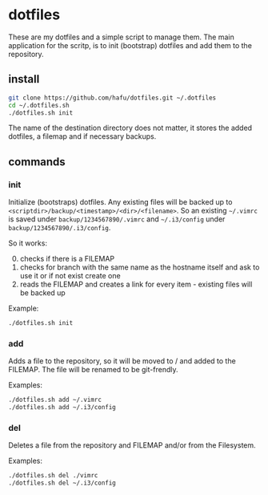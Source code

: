 # dotfiles

These are my dotfiles and a simple script to manage them. The main
application for the scritp, is to init (bootstrap) dotfiles and add them
to the repository.

## install

```sh
git clone https://github.com/hafu/dotfiles.git ~/.dotfiles
cd ~/.dotfiles.sh
./dotfiles.sh init
```

The name of the destination directory does not matter, it stores the
added dotfiles, a filemap and if necessary backups.

## commands

### init

Initialize (bootstraps) dotfiles. Any existing files will be backed up
to `<scriptdir>/backup/<timestamp>/<dir>/<filename>`. So an existing
`~/.vimrc` is saved under `backup/1234567890/.vimrc` and `~/.i3/config` under
`backup/1234567890/.i3/config`.

So it works:

0. checks if there is a FILEMAP
0. checks for branch with the same name as the hostname itself and ask
to use it or if not exist create one
0. reads the FILEMAP and creates a link for every item - existing files
will be backed up

Example:
```sh
./dotfiles.sh init
```

### add

Adds a file to the repository, so it will be moved to <scriptdir>/ and
added to the FILEMAP. The file will be renamed to be git-frendly.

Examples:
```sh
./dotfiles.sh add ~/.vimrc
./dotfiles.sh add ~/.i3/config
```

### del

Deletes a file from the repository and FILEMAP and/or from the 
Filesystem.

Examples:
```sh
./dotfiles.sh del ./vimrc
./dotfiles.sh del ~/.i3/config
```
